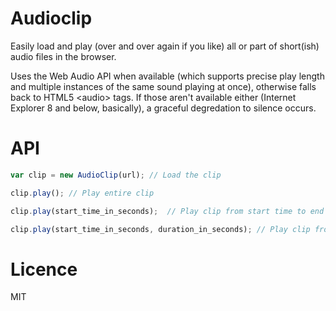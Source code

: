 # Audioclip

Easily load and play (over and over again if you like) all or part of short(ish) audio files in the browser. 

Uses the Web Audio API when available (which supports precise play length and multiple instances of the
same sound playing at once), otherwise falls back to HTML5 &lt;audio&gt; tags. If those aren't available either
(Internet Explorer 8 and below, basically), a graceful degredation to silence occurs.

# API

```javascript
var clip = new AudioClip(url); // Load the clip

clip.play(); // Play entire clip

clip.play(start_time_in_seconds);  // Play clip from start time to end

clip.play(start_time_in_seconds, duration_in_seconds); // Play clip from start time to start time + duration
```

# Licence

MIT
